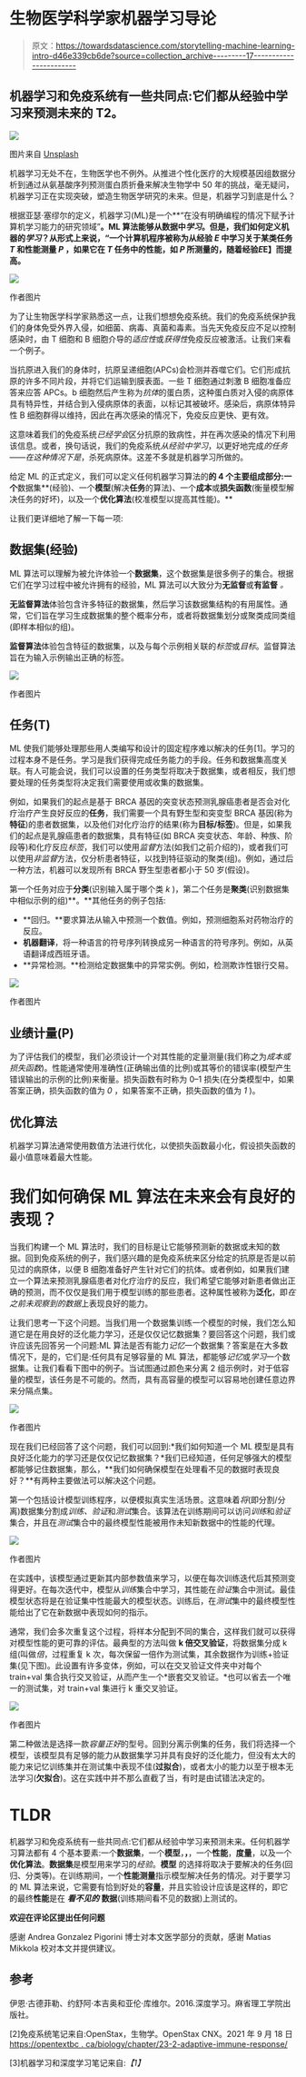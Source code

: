 # 生物医学科学家机器学习导论

> 原文：<https://towardsdatascience.com/storytelling-machine-learning-intro-d46e339cb6de?source=collection_archive---------17----------------------->

## 机器学习和免疫系统有一些共同点:它们都从经验中学习来预测未来的 T2。

![](img/a6815034a0131845b5b0ebdc05fa5501.png)

图片来自 [Unsplash](https://unsplash.com/photos/rnr8D3FNUNY)

机器学习无处不在，生物医学也不例外。从推进个性化医疗的大规模基因组数据分析到通过从氨基酸序列预测蛋白质折叠来解决生物学中 50 年的挑战，毫无疑问，机器学习正在实现突破，塑造生物医学研究的未来。但是，机器学习到底是什么？

根据亚瑟·塞缪尔的定义，机器学习(ML)是一个**“在没有明确编程的情况下赋予计算机学习能力的研究领域”**。ML 算法能够从数据中*学习*。但是，我们如何定义机器的*学习*？从形式上来说，“一个计算机程序被称为从经验 *E* 中学习关于某类任务 *T* 和性能测量 *P* ，如果它在 *T* 任务中的性能，如 *P* 所测量的，随着经验*E*E】而提高。**

![](img/e37936b050d62bca0432e381e3b42a8e.png)

作者图片

为了让生物医学科学家熟悉这一点，让我们想想免疫系统。我们的免疫系统保护我们的身体免受外界入侵，如细菌、病毒、真菌和毒素。当先天免疫反应不足以控制感染时，由 T 细胞和 B 细胞介导的*适应性*或*获得性*免疫反应被激活。让我们来看一个例子。

当抗原进入我们的身体时，抗原呈递细胞(APCs)会检测并吞噬它们。它们形成抗原的许多不同片段，并将它们运输到膜表面。一些 T 细胞通过刺激 B 细胞准备应答来应答 APCs。b 细胞然后产生称为*抗体*的蛋白质，这种蛋白质对入侵的病原体具有特异性，并结合到入侵病原体的表面，以标记其被破坏。感染后，病原体特异性 B 细胞群得以维持，因此在再次感染的情况下，免疫反应更快、更有效。

这意味着我们的免疫系统*已经学会*区分抗原的致病性，并在再次感染的情况下利用该信息。或者，换句话说，我们的免疫系统*从经验中学习*，以更好地完成*的任务——在这种情况下是*，杀死病原体。这差不多就是机器学习所做的。

给定 ML 的正式定义，我们可以定义任何机器学习算法的**的 4 个主要组成部分:一个**数据集**(经验)、一个**模型**(解决**任务**的算法)、一个**成本**或**损失函数**(衡量模型解决任务的好坏)，以及一个**优化算法**(校准模型以提高其性能)。**

让我们更详细地了解一下每一项:

## **数据集(经验)**

ML 算法可以理解为被允许体验一个**数据集**，这个数据集是很多例子的集合。根据它们在学习过程中被允许拥有的经验，ML 算法可以大致分为**无监督**或**有监督** *。*

**无监督算法**体验包含许多特征的数据集，然后学习该数据集结构的有用属性。通常，它们旨在学习生成数据集的整个概率分布，或者将数据集划分或聚类成同类组(即样本相似的组)。

**监督算法**体验包含特征的数据集，以及与每个示例相关联的*标签*或*目标*。监督算法旨在为输入示例输出正确的标签。

![](img/66063fb300e51e27dc6af1ab1d948dcc.png)

作者图片

## 任务(T)

ML 使我们能够处理那些用人类编写和设计的固定程序难以解决的任务[1]。学习的过程本身不是任务。学习是我们获得完成任务能力的手段。任务和数据集高度关联。有人可能会说，我们可以设置的任务类型将取决于数据集，或者相反，我们想要处理的任务类型将决定我们需要使用或收集的数据集。

例如，如果我们的起点是基于 BRCA 基因的突变状态预测乳腺癌患者是否会对化疗治疗产生良好反应的**任务**，我们需要一个具有野生型和突变型 BRCA 基因(称为**特征**)的患者数据集，以及他们对化疗治疗的结果(称为**目标/标签**)。但是，如果我们的起点是乳腺癌患者的数据集，具有特征(如 BRCA 突变状态、年龄、种族、阶段等)和化疗反应*标签*，我们可以使用*监督*方法(如我们之前介绍的)，或者我们可以使用*非监督*方法，仅分析患者特征，以找到特征驱动的聚类(组)。例如，通过后一种方法，机器可以发现所有 BRCA 野生型患者都小于 50 岁(假设)。

第一个任务对应于**分类**(识别输入属于哪个类 *k* )，第二个任务是**聚类**(识别数据集中相似示例的组)**。**其他任务的例子包括:

*   **回归。**要求算法从输入中预测一个数值。例如，预测细胞系对药物治疗的反应。
*   **机器翻译**，将一种语言的符号序列转换成另一种语言的符号序列。例如，从英语翻译成西班牙语。
*   **异常检测。**检测给定数据集中的异常实例。例如，检测欺诈性银行交易。

![](img/39375f68d3fa3c07b9178ba4ad11e665.png)

作者图片

## **业绩计量(P)**

为了评估我们的模型，我们必须设计一个对其性能的定量测量(我们称之为*成本或损失函数*)。性能通常使用准确性(正确输出值的比例)或其等价的错误率(模型产生错误输出的示例的比例)来衡量。损失函数有时称为 0–1 损失(在分类模型中，如果答案正确，损失函数的值为 *0* ，如果答案不正确，损失函数的值为 *1* )。

## **优化算法**

机器学习算法通常使用数值方法进行优化，以使损失函数最小化，假设损失函数的最小值意味着最大性能。

# 我们如何确保 ML 算法在未来会有良好的表现？

当我们构建一个 ML 算法时，我们的目标是让它能够预测新的数据或未知的数据。回到免疫系统的例子，我们感兴趣的是免疫系统来区分给定的抗原是否是以前见过的病原体，以便 B 细胞准备好产生针对它们的抗体。或者例如，如果我们建立一个算法来预测乳腺癌患者对化疗治疗的反应，我们希望它能够对新患者做出正确的预测，而不仅仅是我们用于模型训练的那些患者。这种属性被称为**泛化**，即*在之前未观察到的数据*上表现良好的能力。

让我们思考一下这个问题。当我们用一个数据集训练一个模型的时候，我们怎么知道它是在用良好的泛化能力学习，还是仅仅记忆数据集？要回答这个问题，我们或许应该先回答另一个问题:ML 算法是否有能力*记忆*一个数据集？答案是在大多数情况下，是的，它们是:任何具有足够容量的 ML 算法，都能够*记忆*或*学习*一个数据集。让我们看看下图中的例子。当试图通过颜色来分离 2 组示例时，对于低容量的模型，该任务是不可能的。然而，具有高容量的模型可以容易地创建任意边界来分隔点集。

![](img/1e4cc033a190a390496afa57479359de.png)

作者图片

现在我们已经回答了这个问题，我们可以回到:*我们如何知道一个 ML 模型是具有良好泛化能力的学习还是仅仅记忆数据集？*我们已经知道，任何足够强大的模型都能够记住数据集，那么，**我们如何确保模型在处理看不见的数据时表现良好？**有两种主要做法可以解决这个问题。

第一个包括设计模型训练程序，以便模拟真实生活场景。这意味着*将*(即分割/分离)数据集分割成*训练、验证*和*测试*集合。该算法在训练期间可以访问*训练*和*验证*集合，并且在*测试*集合中的最终模型性能被用作未知新数据中的性能的代理。

![](img/72e5db4e4dd98433aabc10ef0a2423fc.png)

作者图片

在实践中，该模型通过更新其内部参数值来学习，以便在每次训练迭代后其预测变得更好。在每次迭代中，模型从*训练*集合中学习，其性能在*验证*集合中测试。最佳模型状态将是在验证集中性能最大的模型状态。训练后，在*测试*集中的最终模型性能给出了它在新数据中表现如何的指示。

通常，我们会多次重复这个过程，将样本分配到不同的集合，这样我们就可以获得对模型性能的更可靠的评估。最典型的方法叫做 **k 倍交叉验证**，将数据集分成 k 组(叫做*倍*，过程重复 k 次，每次保留一倍作为测试集，其余数据作为训练+验证集(见下图)。此设置有许多变体，例如，可以在交叉验证文件夹中对每个 train+val 集合执行交叉验证，从而产生一个*嵌套交叉验证。*也可以省去一个唯一的测试集，对 train+val 集进行 k 重交叉验证。

![](img/602dd29661bf320ab2681958bd972db2.png)

作者图片

第二种做法是选择一款*容量正好*的型号。回到分离示例集的任务，我们将选择一个模型，该模型具有足够的能力从数据集学习并具有良好的泛化能力，但没有太大的能力来记忆训练集并在测试集中表现不佳(**过拟合**)，或者太小的能力以至于根本无法学习(**欠拟合**)。这在实践中并不那么直截了当，有时是由试错法决定的。

# TLDR

机器学习和免疫系统有一些共同点:它们都从经验中学习来预测未来。任何机器学习算法都有 4 个基本要素:一个**数据集**，一个**模型**，**，**，一个**性能**，**度量**，以及一个**优化算法**。**数据集**是模型用来学习的*经验*。**模型** 的选择将取决于要解决的任务(回归、分类等)。在训练期间，一个**性能测量**指示模型解决任务的情况。对于要学习的 ML 算法来说，它需要有恰到好处的**容量**，并且实验设计应该是这样的，即它的最终**性能**是在 ***看不见的*** **数据**(训练期间看不见的数据)上测试的。

**欢迎在评论区提出任何问题**

感谢 Andrea Gonzalez Pigorini 博士对本文医学部分的贡献，感谢 Matias Mikkola 校对本文并提供建议。

## 参考

伊恩·古德菲勒、约舒阿·本吉奥和亚伦·库维尔。2016.深度学习。麻省理工学院出版社。

[2]免疫系统笔记来自:OpenStax，生物学。OpenStax CNX。2021 年 9 月 18 日[https://opentextbc . ca/biology/chapter/23-2-adaptive-immune-response/](https://opentextbc.ca/biology/chapter/23-2-adaptive-immune-response/)

[3]机器学习和深度学习笔记来自:*【1】*